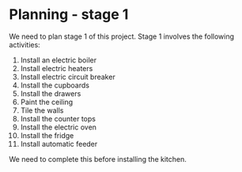 # Planning - stage 1

We need to plan stage 1 of this project. Stage 1 involves the following activities:

1. Install an electric boiler
1. Install electric heaters
1. Install electric circuit breaker
1. Install the cupboards
1. Install the drawers
1. Paint the ceiling
1. Tile the walls
1. Install the counter tops
1. Install the electric oven
1. Install the fridge
1. Install automatic feeder

We need to complete this before installing the kitchen.

